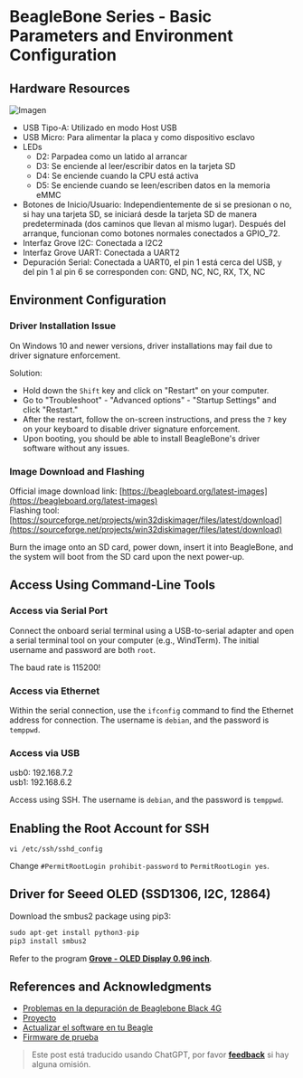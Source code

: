 # BeagleBone Series - Basic Parameters and Environment Configuration

## Hardware Resources

![Imagen](https://img.wiki-power.com/d/wiki-media/img/20211008090724.png)

- USB Tipo-A: Utilizado en modo Host USB
- USB Micro: Para alimentar la placa y como dispositivo esclavo
- LEDs
  - D2: Parpadea como un latido al arrancar
  - D3: Se enciende al leer/escribir datos en la tarjeta SD
  - D4: Se enciende cuando la CPU está activa
  - D5: Se enciende cuando se leen/escriben datos en la memoria eMMC
- Botones de Inicio/Usuario: Independientemente de si se presionan o no, si hay una tarjeta SD, se iniciará desde la tarjeta SD de manera predeterminada (dos caminos que llevan al mismo lugar). Después del arranque, funcionan como botones normales conectados a GPIO_72.
- Interfaz Grove I2C: Conectada a I2C2
- Interfaz Grove UART: Conectada a UART2
- Depuración Serial: Conectada a UART0, el pin 1 está cerca del USB, y del pin 1 al pin 6 se corresponden con: GND, NC, NC, RX, TX, NC

## Environment Configuration

### Driver Installation Issue

On Windows 10 and newer versions, driver installations may fail due to driver signature enforcement.

Solution:

- Hold down the `Shift` key and click on "Restart" on your computer.
- Go to "Troubleshoot" - "Advanced options" - "Startup Settings" and click "Restart."
- After the restart, follow the on-screen instructions, and press the `7` key on your keyboard to disable driver signature enforcement.
- Upon booting, you should be able to install BeagleBone's driver software without any issues.

### Image Download and Flashing

Official image download link: [https://beagleboard.org/latest-images](https://beagleboard.org/latest-images)  
Flashing tool: [https://sourceforge.net/projects/win32diskimager/files/latest/download](https://sourceforge.net/projects/win32diskimager/files/latest/download)

Burn the image onto an SD card, power down, insert it into BeagleBone, and the system will boot from the SD card upon the next power-up.

## Access Using Command-Line Tools

### Access via Serial Port

Connect the onboard serial terminal using a USB-to-serial adapter and open a serial terminal tool on your computer (e.g., WindTerm). The initial username and password are both `root`.

The baud rate is 115200!

### Access via Ethernet

Within the serial connection, use the `ifconfig` command to find the Ethernet address for connection. The username is `debian`, and the password is `temppwd`.

### Access via USB

usb0: 192.168.7.2  
usb1: 192.168.6.2

Access using SSH. The username is `debian`, and the password is `temppwd`.

## Enabling the Root Account for SSH

```shell
vi /etc/ssh/sshd_config
```

Change `#PermitRootLogin prohibit-password` to `PermitRootLogin yes`.

## Driver for Seeed OLED (SSD1306, I2C, 12864)

Download the smbus2 package using pip3:

```py
sudo apt-get install python3-pip
pip3 install smbus2
```

Refer to the program [**Grove - OLED Display 0.96 inch**](https://wiki.seeedstudio.com/Grove-OLED_Display_0.96inch/#play-with-beaglebone-green).

## References and Acknowledgments

- [Problemas en la depuración de Beaglebone Black 4G](https://blog.csdn.net/qq_32543253/article/details/53536266)
- [Proyecto](https://beagleboard.org/p)
- [Actualizar el software en tu Beagle](https://beagleboard.org/upgrade#connect)
- [Firmware de prueba](http://plm.seeedstudio.com.cn:9002/Windchill/app/#ptc1/tcomp/infoPage?oid=VR%3Awt.doc.WTDocument%3A30844361&u8=1)

> Este post está traducido usando ChatGPT, por favor [**feedback**](https://github.com/linyuxuanlin/Wiki_MkDocs/issues/new) si hay alguna omisión.